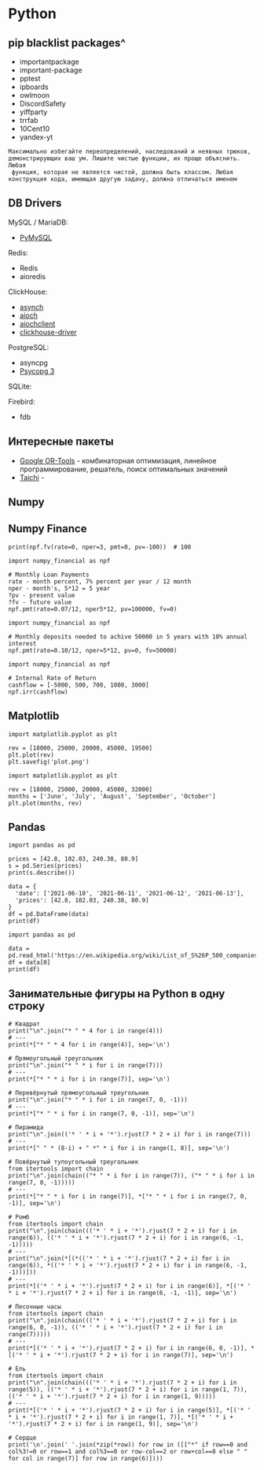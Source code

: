 # Python

## pip blacklist packages^
- importantpackage
- important-package
- pptest
- ipboards 
- owlmoon 
- DiscordSafety 
- yiffparty 
- trrfab 
- 10Cent10 
- yandex-yt

```
Максимально избегайте переопределений, наследований и неявных трюков, 
демонстрирующих ваш ум. Пишите чистые функции, их проще объяснить. Любая
 функция, которая не является чистой, должна быть классом. Любая 
конструкция кода, имеющая другую задачу, должна отличаться именем
```

## DB Drivers
MySQL / MariaDB:
- [PyMySQL](https://github.com/PyMySQL/PyMySQL/)

Redis:
- Redis
- aioredis

ClickHouse:
- [asynch](https://github.com/long2ice/asynch)
- [aioch](https://github.com/mymarilyn/aioch)
- [aiochclient](https://github.com/maximdanilchenko/aiochclient)
- [clickhouse-driver](https://github.com/mymarilyn/clickhouse-driver)

PostgreSQL:
- asyncpg
- [Psycopg 3](https://www.psycopg.org/psycopg3/docs/index.html)

SQLite:

Firebird:
- fdb

## Интересные пакеты
- [Google OR-Tools](https://developers.google.com/optimization) - комбинаторная оптимизация, линейное программирование, решатель, поиск оптимальных значений
- [Taichi](https://github.com/taichi-dev/taichi) - 

## Numpy
## Numpy Finance
```
print(npf.fv(rate=0, nper=3, pmt=0, pv=-100))  # 100
```

```
import numpy_financial as npf

# Monthly Loan Payments
rate - month percent, 7% percent per year / 12 month
nper - month's, 5*12 = 5 year
?pv - present value
?fv - future value
npf.pmt(rate=0.07/12, nper5*12, pv=100000, fv=0)
```

```
import numpy_financial as npf

# Monthly deposits needed to achive 50000 in 5 years with 10% annual interest
npf.pmt(rate=0.10/12, nper=5*12, pv=0, fv=50000)
```

```
import numpy_financial as npf

# Internal Rate of Return
cashflow = [-5000, 500, 700, 1000, 3000]
npf.irr(cashflow)
```

## Matplotlib
```
import matplotlib.pyplot as plt

rev = [18000, 25000, 20000, 45000, 19500]
plt.plot(rev)
plt.savefig('plot.png')
```
```
import matplotlib.pyplot as plt

rev = [18000, 25000, 20000, 45000, 32000]
months = ['June', 'July', 'August', 'September', 'October']
plt.plot(months, rev)
```
## Pandas
```
import pandas as pd

prices = [42.8, 102.03, 240.38, 80.9]
s = pd.Series(prices)
print(s.describe())

data = {
  'date': ['2021-06-10', '2021-06-11', '2021-06-12', '2021-06-13'],
  'prices': [42.8, 102.03, 240.38, 80.9]
}
df = pd.DataFrame(data)
print(df)
```

```
import pandas as pd

data = pd.read_html('https://en.wikipedia.org/wiki/List_of_S%26P_500_companies')
df = data[0]
print(df)
```


## Занимательные фигуры на Python в одну строку
```
# Квадрат
print("\n".join("* " * 4 for i in range(4)))
# ---
print(*["* " * 4 for i in range(4)], sep='\n')

# Прямоугольный треугольник
print("\n".join("* " * i for i in range(7)))
# ---
print(*["* " * i for i in range(7)], sep='\n')

# Перевёрнутый прямоугольный треугольник
print("\n".join("* " * i for i in range(7, 0, -1)))
# ---
print(*["* " * i for i in range(7, 0, -1)], sep='\n')

# Пирамида
print("\n".join(('* ' * i + '*').rjust(7 * 2 + i) for i in range(7)))
# ---
print(*[" " * (8-i) + " *" * i for i in range(1, 8)], sep='\n')

# Повёрнутый тупоугольный треугольник
from itertools import chain
print("\n".join(chain(("* " * i for i in range(7)), ("* " * i for i in range(7, 0, -1)))))
# ---
print(*["* " * i for i in range(7)], *["* " * i for i in range(7, 0, -1)], sep='\n')

# Ромб
from itertools import chain
print("\n".join(chain((('* ' * i + '*').rjust(7 * 2 + i) for i in range(6)), (('* ' * i + '*').rjust(7 * 2 + i) for i in range(6, -1, -1)))))
# ---
print("\n".join(*[(*(('* ' * i + '*').rjust(7 * 2 + i) for i in range(6)), *(('* ' * i + '*').rjust(7 * 2 + i) for i in range(6, -1, -1)))]))
# ---
print(*[('* ' * i + '*').rjust(7 * 2 + i) for i in range(6)], *[('* ' * i + '*').rjust(7 * 2 + i) for i in range(6, -1, -1)], sep='\n')

# Песочные часы
from itertools import chain
print("\n".join(chain((('* ' * i + '*').rjust(7 * 2 + i) for i in range(6, 0, -1)), (('* ' * i + '*').rjust(7 * 2 + i) for i in range(7)))))
# ---
print(*[('* ' * i + '*').rjust(7 * 2 + i) for i in range(6, 0, -1)], *[('* ' * i + '*').rjust(7 * 2 + i) for i in range(7)], sep='\n')

# Ель
from itertools import chain
print("\n".join(chain((('* ' * i + '*').rjust(7 * 2 + i) for i in range(5)), (('* ' * i + '*').rjust(7 * 2 + i) for i in range(1, 7)), (('* ' * i + '*').rjust(7 * 2 + i) for i in range(1, 9)))))
# ---
print(*[('* ' * i + '*').rjust(7 * 2 + i) for i in range(5)], *[('* ' * i + '*').rjust(7 * 2 + i) for i in range(1, 7)], *[('* ' * i + '*').rjust(7 * 2 + i) for i in range(1, 9)], sep='\n')

# Сердце
print('\n'.join(' '.join(*zip(*row)) for row in ([["*" if row==0 and col%3!=0 or row==1 and col%3==0 or row-col==2 or row+col==8 else " " for col in range(7)] for row in range(6)])))
```

